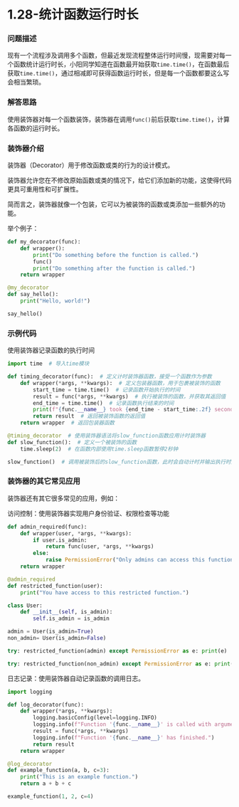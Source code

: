 # 1.28-统计函数运行时长

### 问题描述

现有一个流程涉及调用多个函数，但最近发现流程整体运行时间慢，现需要对每一个函数统计运行时长，小阳同学知道在函数最开始获取`time.time()`，在函数最后获取`time.time()`，通过相减即可获得函数运行时长，但是每一个函数都要这么写会相当繁琐。

### 解答思路

使用装饰器对每一个函数装饰，装饰器在调用`func()`前后获取`time.time()`，计算各函数的运行时长。

### 装饰器介绍

装饰器（Decorator）用于修改函数或类的行为的设计模式。

装饰器允许您在不修改原始函数或类的情况下，给它们添加新的功能，这使得代码更具可重用性和可扩展性。

简而言之，装饰器就像一个包装，它可以为被装饰的函数或类添加一些额外的功能。

举个例子：

```python
def my_decorator(func):
    def wrapper():
        print("Do something before the function is called.")
        func()
        print("Do something after the function is called.")
    return wrapper

@my_decorator
def say_hello():
    print("Hello, world!")

say_hello()
```

### 示例代码

使用装饰器记录函数的执行时间

```python
import time  # 导入time模块

def timing_decorator(func):  # 定义计时装饰器函数，接受一个函数作为参数
    def wrapper(*args, **kwargs):  # 定义包装器函数，用于包裹被装饰的函数
        start_time = time.time()  # 记录函数开始执行的时间
        result = func(*args, **kwargs)  # 执行被装饰的函数，并获取其返回值
        end_time = time.time()  # 记录函数执行结束的时间
        print(f"{func.__name__} took {end_time - start_time:.2f} seconds to run.")  # 打印函数执行所花费的时间
        return result  # 返回被装饰函数的返回值
    return wrapper  # 返回包装器函数

@timing_decorator  # 使用装饰器语法将slow_function函数应用计时装饰器
def slow_function():  # 定义一个被装饰的函数
    time.sleep(2)  # 在函数内部使用time.sleep函数暂停2秒钟

slow_function()  # 调用被装饰后的slow_function函数，此时会自动计时并输出执行时间
```

### 装饰器的其它常见应用

装饰器还有其它很多常见的应用，例如：

访问控制：使用装饰器实现用户身份验证、权限检查等功能

```python
def admin_required(func):
    def wrapper(user, *args, **kwargs):
        if user.is_admin:
            return func(user, *args, **kwargs)
        else:
            raise PermissionError("Only admins can access this function.")
    return wrapper

@admin_required
def restricted_function(user):
    print("You have access to this restricted function.")

class User:
    def __init__(self, is_admin):
        self.is_admin = is_admin

admin = User(is_admin=True)
non_admin= User(is_admin=False)

try: restricted_function(admin) except PermissionError as e: print(e)

try: restricted_function(non_admin) except PermissionError as e: print(e)
```

日志记录：使用装饰器自动记录函数的调用日志。

```python
import logging

def log_decorator(func):
    def wrapper(*args, **kwargs):
        logging.basicConfig(level=logging.INFO)
        logging.info(f"Function '{func.__name__}' is called with arguments: {args}, {kwargs}")
        result = func(*args, **kwargs)
        logging.info(f"Function '{func.__name__}' has finished.")
        return result
    return wrapper

@log_decorator
def example_function(a, b, c=3):
    print("This is an example function.")
    return a + b + c

example_function(1, 2, c=4)
```